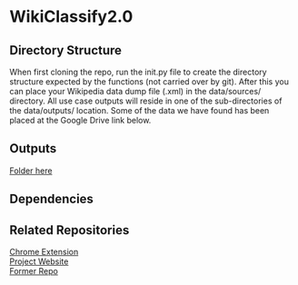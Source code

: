 # WikiClassify2.0

## Directory Structure
When first cloning the repo, run the init.py file to create the directory structure expected by the functions (not carried over by git). After this you can place your Wikipedia data dump file (.xml) in the data/sources/ directory. All use case outputs will reside in one of the sub-directories of the data/outputs/ location. Some of the data we have found has been placed at the Google Drive link below.

## Outputs
[Folder here](https://drive.google.com/open?id=0BxJe_Ggl7BIgbGFHd3lkMDA3d3M)

## Dependencies

## Related Repositories

[Chrome Extension](https://github.com/lukewielgus/WikiExtension) <br>
[Project Website](https://github.com/waynesun95/WikiClassifySite) <br>
[Former Repo](https://github.com/nathankjer/WikiClassify)
